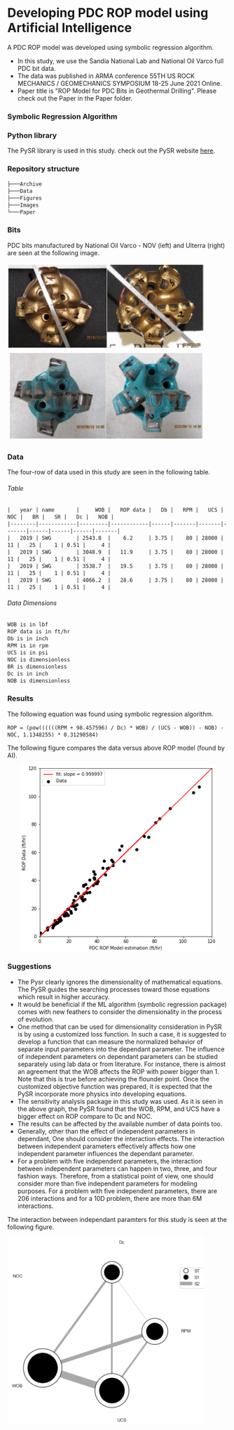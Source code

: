 # Developing PDC ROP model using Artificial Intelligence

A PDC ROP model was developed using symbolic regression algorithm. 

* In this study, we use the Sandia National Lab and National Oil Varco full PDC bit data.
* The data was published in ARMA conference 55TH US ROCK MECHANICS / GEOMECHANICS SYMPOSIUM 18-25 June 2021 Online.
* Paper title is "ROP Model for PDC Bits in Geothermal Drilling". Please check out the Paper in the Paper folder.

### Symbolic Regression Algorithm




### Python library

The PySR library is used in this study. check out the PySR website [here](https://pysr.readthedocs.io/en/latest/docs/getting-started/).


### Repository structure

```
├───Archive
├───Data
├───Figures
├───Images
└───Paper
```

### Bits 


PDC bits manufactured by National Oil Varco - NOV (left) and Ulterra (right) are seen at the following image.
<p align="left">
  <img  width="450" src="Images/NOV_bits.PNG" >
  <img  width="450" src="Images/Ulterra_bits.PNG" >
</p>

### Data
The four-row of data used in this study are seen in the following table.

###### Table
```
|   year | name       |     WOB |   ROP data |   Db |   RPM |   UCS |   NOC |   BR |   SR |   Dc |   NOB |
|--------|------------|---------|------------|------|-------|-------|-------|------|------|------|-------|
|   2019 | SWG        | 2543.8  |    6.2     | 3.75 |    80 | 28000 |    11 |   25 |    1 | 0.51 |     4 |
|   2019 | SWG        | 3048.9  |   11.9     | 3.75 |    80 | 28000 |    11 |   25 |    1 | 0.51 |     4 |
|   2019 | SWG        | 3538.7  |   19.5     | 3.75 |    80 | 28000 |    11 |   25 |    1 | 0.51 |     4 |
|   2019 | SWG        | 4066.2  |   28.6     | 3.75 |    80 | 28000 |    11 |   25 |    1 | 0.51 |     4 |
```
###### Data Dimensions
```
WOB is in lbf
ROP data is in ft/hr
Db is in inch
RPM is in rpm
UCS is in psi
NOC is dimensionless
BR is dimensionless
Dc is in inch
NOB is dimensionless
```
### Results

The following equation was found using symbolic regression algorithm.
```
ROP = (pow((((((RPM + 98.457596) / Dc) * WOB) / (UCS - WOB)) - NOB) - NOC, 1.1348255) * 0.31298584)
```
The following figure compares the data versus above ROP model (found by AI).


<p align="center">
  <img  width="450" src="Figures/ModelvsData.png" >
</p>

### Suggestions

* The Pysr clearly ignores the dimensionality of mathematical equations. The PySR guides the searching processes toward those equations which result in higher accuracy.
* It would be beneficial if the ML algorithm (symbolic regression package) comes with new feathers to consider the dimensionality in the process of evolution.
* One method that can be used for dimensionality consideration in PySR is by using a customized loss function. In such a case, it is suggested to develop a function that can measure the normalized behavior of separate input parameters into the dependant parameter. The influence of independent parameters on dependant parameters can be studied separately using lab data or from literature. For instance, there is almost an agreement that the WOB affects the ROP with power bigger than 1. Note that this is true before achieving the flounder point. Once the customized objective function was prepared, it is expected that the PySR incorporate more physics into developing equations.
* The sensitivity analysis package in this study was used. As it is seen in the above graph, the PySR found that the WOB, RPM, and UCS have a bigger effect on ROP compare to Dc and NOC.
* The results can be affected by the available number of data points too.
* Generally, other than the effect of independent parameters in dependant, One should consider the interaction effects. The interaction between independent parameters effectively affects how one independent parameter influences the dependant parameter. 
* For a problem with five independent parameters, the interaction between independent parameters can happen in two, three, and four fashion ways. Therefore, from a statistical point of view, one should consider more than five independent parameters for modeling purposes. For a problem with five independent parameters, there are 206 interactions and for a 10D problem, there are more than 6M interactions.

The interaction between independant paramters for this study is seen at the following figure.


<p align="left">
  <img  width="450" src="Figures/Sensitivity_analysis_2.png" >
</p>

